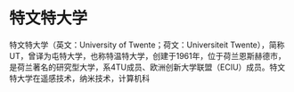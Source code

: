 # 特文特大学

特文特大学（英文：University of Twente；荷文：Universiteit Twente），简称UT，曾译为屯特大学，也称特温特大学，创建于1961年，位于荷兰恩斯赫德市，是荷兰著名的研究型大学，系4TU成员、欧洲创新大学联盟（ECIU）成员。特文特大学在遥感技术，纳米技术，计算机科